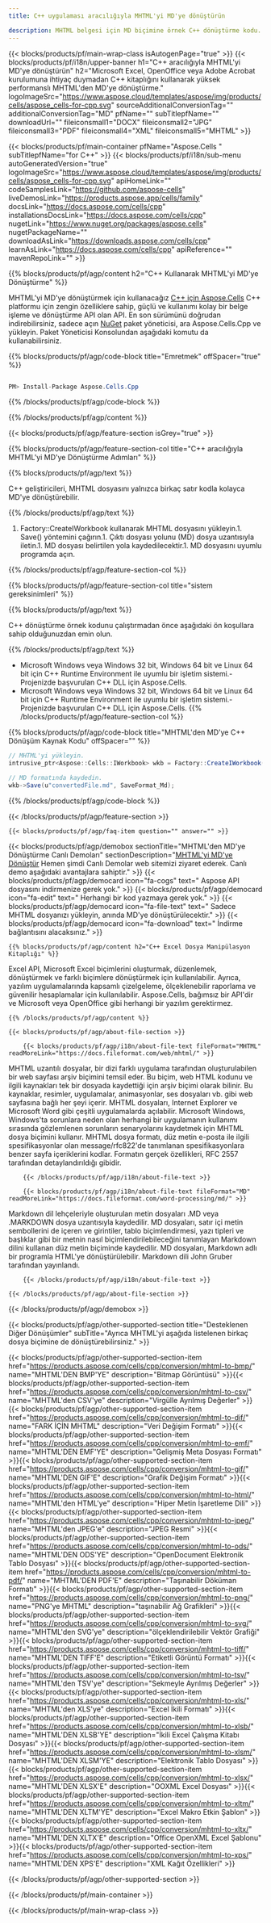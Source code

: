 ```yaml
---
title: C++ uygulaması aracılığıyla MHTML'yi MD'ye dönüştürün 

description: MHTML belgesi için MD biçimine örnek C++ dönüştürme kodu. Programcılar, herhangi bir C++ Uygulamasında toplu MHTML'den MD'ye dönüştürme için bu kaynak kodunu kullanabilir.
---
```

{{< blocks/products/pf/main-wrap-class isAutogenPage="true" >}}
{{< blocks/products/pf/i18n/upper-banner h1="C++ aracılığıyla MHTML\'yi MD\'ye dönüştürün" h2="Microsoft Excel, OpenOffice veya Adobe Acrobat kurulumuna ihtiyaç duymadan C++ kitaplığını kullanarak yüksek performanslı MHTML\'den MD\'ye dönüştürme." logoImageSrc="https://www.aspose.cloud/templates/aspose/img/products/cells/aspose_cells-for-cpp.svg" sourceAdditionalConversionTag="" additionalConversionTag="MD" pfName="" subTitlepfName="" downloadUrl="" fileiconsmall1="DOCX" fileiconsmall2="JPG" fileiconsmall3="PDF" fileiconsmall4="XML" fileiconsmall5="MHTML" >}}

{{< blocks/products/pf/main-container pfName="Aspose.Cells " subTitlepfName="for C++" >}}
{{< blocks/products/pf/i18n/sub-menu autoGeneratedVersion="true" logoImageSrc="https://www.aspose.cloud/templates/aspose/img/products/cells/aspose_cells-for-cpp.svg" apiHomeLink="" codeSamplesLink="https://github.com/aspose-cells" liveDemosLink="https://products.aspose.app/cells/family" docsLink="https://docs.aspose.com/cells/cpp" installationsDocsLink="https://docs.aspose.com/cells/cpp" nugetLink="https://www.nuget.org/packages/aspose.cells" nugetPackageName="" downloadAsLink="https://downloads.aspose.com/cells/cpp" learnAsLink="https://docs.aspose.com/cells/cpp" apiReference="" mavenRepoLink="" >}}

{{% blocks/products/pf/agp/content h2="C++ Kullanarak MHTML\'yi MD\'ye Dönüştürme" %}}

 MHTML'yi MD'ye dönüştürmek için kullanacağız
 [C++ için Aspose.Cells](https://products.aspose.com/cells/cpp) 
 C++ platformu için zengin özelliklere sahip, güçlü ve kullanımı kolay bir belge işleme ve dönüştürme API olan API. En son sürümünü doğrudan indirebilirsiniz, sadece açın
 [NuGet](https://www.nuget.org/packages/aspose.cells) 
 paket yöneticisi, ara
 Aspose.Cells.Cpp 
 ve yükleyin. Paket Yöneticisi Konsolundan aşağıdaki komutu da kullanabilirsiniz.

{{% blocks/products/pf/agp/code-block title="Emretmek" offSpacer="true" %}}

```cs

PM> Install-Package Aspose.Cells.Cpp


```

{{% /blocks/products/pf/agp/code-block %}}

{{% /blocks/products/pf/agp/content %}}

{{< blocks/products/pf/agp/feature-section isGrey="true" >}}

{{% blocks/products/pf/agp/feature-section-col title="C++ aracılığıyla MHTML\'yi MD\'ye Dönüştürme Adımları" %}}

{{% blocks/products/pf/agp/text %}}

 C++ geliştiricileri, MHTML dosyasını yalnızca birkaç satır kodla kolayca MD'ye dönüştürebilir.

{{% /blocks/products/pf/agp/text %}}

1. Factory::CreateIWorkbook kullanarak MHTML dosyasını yükleyin.1. Save() yöntemini çağırın.1. Çıktı dosyası yolunu (MD) dosya uzantısıyla iletin.1. MD dosyası belirtilen yola kaydedilecektir.1. MD dosyasını uyumlu programda açın.

{{% /blocks/products/pf/agp/feature-section-col %}}

{{% blocks/products/pf/agp/feature-section-col title="sistem gereksinimleri" %}}

{{% blocks/products/pf/agp/text %}}

 C++ dönüştürme örnek kodunu çalıştırmadan önce aşağıdaki ön koşullara sahip olduğunuzdan emin olun.

{{% /blocks/products/pf/agp/text %}}

- Microsoft Windows veya Windows 32 bit, Windows 64 bit ve Linux 64 bit için C++ Runtime Environment ile uyumlu bir işletim sistemi.- Projenizde başvurulan C++ DLL için Aspose.Cells.
- Microsoft Windows veya Windows 32 bit, Windows 64 bit ve Linux 64 bit için C++ Runtime Environment ile uyumlu bir işletim sistemi.- Projenizde başvurulan C++ DLL için Aspose.Cells.
{{% /blocks/products/pf/agp/feature-section-col %}}

{{% blocks/products/pf/agp/code-block title="MHTML\'den MD\'ye C++ Dönüşüm Kaynak Kodu" offSpacer="" %}}

```cs
// MHTML'yi yükleyin.
intrusive_ptr<Aspose::Cells::IWorkbook> wkb = Factory::CreateIWorkbook(u"sourceFile.mhtml");

// MD formatında kaydedin.
wkb->Save(u"convertedFile.md", SaveFormat_Md);


```

{{% /blocks/products/pf/agp/code-block %}}

{{< /blocks/products/pf/agp/feature-section >}}

    {{< blocks/products/pf/agp/faq-item question="" answer="" >}}
 

<!-- aboutfile Starts -->

{{< blocks/products/pf/agp/demobox sectionTitle="MHTML\'den MD\'ye Dönüştürme Canlı Demoları" sectionDescription="[MHTML\'yi MD\'ye Dönüştür](https://products.aspose.app/cells/conversion/mhtml-to-md) Hemen şimdi Canlı Demolar web sitemizi ziyaret ederek. Canlı demo aşağıdaki avantajlara sahiptir." >}}
        {{< blocks/products/pf/agp/democard icon="fa-cogs" text=" Aspose API dosyasını indirmenize gerek yok." >}}
        {{< blocks/products/pf/agp/democard icon="fa-edit" text=" Herhangi bir kod yazmaya gerek yok." >}}
        {{< blocks/products/pf/agp/democard icon="fa-file-text" text=" Sadece MHTML dosyanızı yükleyin, anında MD\'ye dönüştürülecektir." >}}
        {{< blocks/products/pf/agp/democard icon="fa-download" text=" İndirme bağlantısını alacaksınız." >}}

    {{% blocks/products/pf/agp/content h2="C++ Excel Dosya Manipülasyon Kitaplığı" %}}

 Excel API, Microsoft Excel biçimlerini oluşturmak, düzenlemek, dönüştürmek ve farklı biçimlere dönüştürmek için kullanılabilir. Ayrıca, yazılım uygulamalarında kapsamlı çizelgeleme, ölçeklenebilir raporlama ve güvenilir hesaplamalar için kullanılabilir. Aspose.Cells, bağımsız bir API'dir ve Microsoft veya OpenOffice gibi herhangi bir yazılım gerektirmez.  



    {{% /blocks/products/pf/agp/content %}}

    {{< blocks/products/pf/agp/about-file-section >}}

        {{< blocks/products/pf/agp/i18n/about-file-text fileFormat="MHTML" readMoreLink="https://docs.fileformat.com/web/mhtml/" >}}

MHTML uzantılı dosyalar, bir dizi farklı uygulama tarafından oluşturulabilen bir web sayfası arşiv biçimini temsil eder. Bu biçim, web HTML kodunu ve ilgili kaynakları tek bir dosyada kaydettiği için arşiv biçimi olarak bilinir. Bu kaynaklar, resimler, uygulamalar, animasyonlar, ses dosyaları vb. gibi web sayfasına bağlı her şeyi içerir. MHTML dosyaları, Internet Explorer ve Microsoft Word gibi çeşitli uygulamalarda açılabilir. Microsoft Windows, Windows'ta sorunlara neden olan herhangi bir uygulamanın kullanımı sırasında gözlemlenen sorunların senaryolarını kaydetmek için MHTML dosya biçimini kullanır. MHTML dosya formatı, düz metin e-posta ile ilgili spesifikasyonlar olan message/rfc822'de tanımlanan spesifikasyonlara benzer sayfa içeriklerini kodlar. Formatın gerçek özellikleri, RFC 2557 tarafından detaylandırıldığı gibidir.

        {{< /blocks/products/pf/agp/i18n/about-file-text >}}

        {{< blocks/products/pf/agp/i18n/about-file-text fileFormat="MD" readMoreLink="https://docs.fileformat.com/word-processing/md/" >}}

Markdown dil lehçeleriyle oluşturulan metin dosyaları .MD veya .MARKDOWN dosya uzantısıyla kaydedilir. MD dosyaları, satır içi metin sembollerini de içeren ve girintiler, tablo biçimlendirmesi, yazı tipleri ve başlıklar gibi bir metnin nasıl biçimlendirilebileceğini tanımlayan Markdown dilini kullanan düz metin biçiminde kaydedilir. MD dosyaları, Markdown adlı bir programla HTML'ye dönüştürülebilir. Markdown dili John Gruber tarafından yayınlandı.

        {{< /blocks/products/pf/agp/i18n/about-file-text >}}

    {{< /blocks/products/pf/agp/about-file-section >}}

{{< /blocks/products/pf/agp/demobox >}}

<!-- aboutfile Ends -->

{{< blocks/products/pf/agp/other-supported-section title="Desteklenen Diğer Dönüşümler" subTitle="Ayrıca MHTML\'yi aşağıda listelenen birkaç dosya biçimine de dönüştürebilirsiniz." >}}

{{< blocks/products/pf/agp/other-supported-section-item href="https://products.aspose.com/cells/cpp/conversion/mhtml-to-bmp/" name="MHTML\'DEN BMP\'YE" description="Bitmap Görüntüsü" >}}{{< blocks/products/pf/agp/other-supported-section-item href="https://products.aspose.com/cells/cpp/conversion/mhtml-to-csv/" name="MHTML\'den CSV\'ye" description="Virgülle Ayrılmış Değerler" >}}{{< blocks/products/pf/agp/other-supported-section-item href="https://products.aspose.com/cells/cpp/conversion/mhtml-to-dif/" name="FARK İÇİN MHTML" description="Veri Değişim Formatı" >}}{{< blocks/products/pf/agp/other-supported-section-item href="https://products.aspose.com/cells/cpp/conversion/mhtml-to-emf/" name="MHTML\'DEN EMF\'YE" description="Gelişmiş Meta Dosyası Formatı" >}}{{< blocks/products/pf/agp/other-supported-section-item href="https://products.aspose.com/cells/cpp/conversion/mhtml-to-gif/" name="MHTML\'DEN GIF\'E" description="Grafik Değişim Formatı" >}}{{< blocks/products/pf/agp/other-supported-section-item href="https://products.aspose.com/cells/cpp/conversion/mhtml-to-html/" name="MHTML\'den HTML\'ye" description="Hiper Metin İşaretleme Dili" >}}{{< blocks/products/pf/agp/other-supported-section-item href="https://products.aspose.com/cells/cpp/conversion/mhtml-to-jpeg/" name="MHTML\'den JPEG\'e" description="JPEG Resmi" >}}{{< blocks/products/pf/agp/other-supported-section-item href="https://products.aspose.com/cells/cpp/conversion/mhtml-to-ods/" name="MHTML\'DEN ODS\'YE" description="OpenDocument Elektronik Tablo Dosyası" >}}{{< blocks/products/pf/agp/other-supported-section-item href="https://products.aspose.com/cells/cpp/conversion/mhtml-to-pdf/" name="MHTML\'DEN PDF\'E" description="Taşınabilir Döküman Formatı" >}}{{< blocks/products/pf/agp/other-supported-section-item href="https://products.aspose.com/cells/cpp/conversion/mhtml-to-png/" name="PNG\'ye MHTML" description="taşınabilir Ağ Grafikleri" >}}{{< blocks/products/pf/agp/other-supported-section-item href="https://products.aspose.com/cells/cpp/conversion/mhtml-to-svg/" name="MHTML\'den SVG\'ye" description="ölçeklendirilebilir Vektör Grafiği" >}}{{< blocks/products/pf/agp/other-supported-section-item href="https://products.aspose.com/cells/cpp/conversion/mhtml-to-tiff/" name="MHTML\'DEN TIFF\'E" description="Etiketli Görüntü Formatı" >}}{{< blocks/products/pf/agp/other-supported-section-item href="https://products.aspose.com/cells/cpp/conversion/mhtml-to-tsv/" name="MHTML\'den TSV\'ye" description="Sekmeyle Ayrılmış Değerler" >}}{{< blocks/products/pf/agp/other-supported-section-item href="https://products.aspose.com/cells/cpp/conversion/mhtml-to-xls/" name="MHTML\'den XLS\'ye" description="Excel İkili Formatı" >}}{{< blocks/products/pf/agp/other-supported-section-item href="https://products.aspose.com/cells/cpp/conversion/mhtml-to-xlsb/" name="MHTML\'DEN XLSB\'YE" description="İkili Excel Çalışma Kitabı Dosyası" >}}{{< blocks/products/pf/agp/other-supported-section-item href="https://products.aspose.com/cells/cpp/conversion/mhtml-to-xlsm/" name="MHTML\'DEN XLSM\'YE" description="Elektronik Tablo Dosyası" >}}{{< blocks/products/pf/agp/other-supported-section-item href="https://products.aspose.com/cells/cpp/conversion/mhtml-to-xlsx/" name="MHTML\'DEN XLSX\'E" description="OOXML Excel Dosyası" >}}{{< blocks/products/pf/agp/other-supported-section-item href="https://products.aspose.com/cells/cpp/conversion/mhtml-to-xltm/" name="MHTML\'DEN XLTM\'YE" description="Excel Makro Etkin Şablon" >}}{{< blocks/products/pf/agp/other-supported-section-item href="https://products.aspose.com/cells/cpp/conversion/mhtml-to-xltx/" name="MHTML\'DEN XLTX\'E" description="Office OpenXML Excel Şablonu" >}}{{< blocks/products/pf/agp/other-supported-section-item href="https://products.aspose.com/cells/cpp/conversion/mhtml-to-xps/" name="MHTML\'DEN XPS\'E" description="XML Kağıt Özellikleri" >}}

{{< /blocks/products/pf/agp/other-supported-section >}}

{{< /blocks/products/pf/main-container >}}
    
{{< /blocks/products/pf/main-wrap-class >}}
